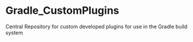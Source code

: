 # Gradle_CustomPlugins
Central Repository for custom developed plugins for use in the Gradle build system
